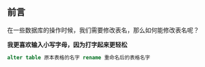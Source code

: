 ## 前言

在一些数据库的操作时候，我们需要修改表名，那么如何能修改表名呢？

**我更喜欢输入小写字母，因为打字起来更轻松**

```sql
alter table 原本表格的名字 rename 重命名后的表格名字
```
